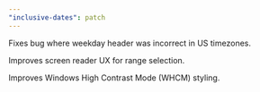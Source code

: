 ```yaml
---
"inclusive-dates": patch
---
```


Fixes bug where weekday header was incorrect in US timezones.

Improves screen reader UX for range selection.

Improves Windows High Contrast Mode (WHCM) styling.
